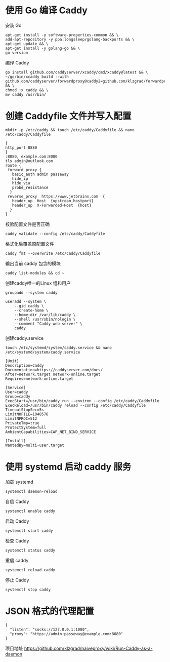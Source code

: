 # 使用 Go 编译 Caddy
安装 Go
```
apt-get install -y software-properties-common && \
add-apt-repository -y ppa:longsleep/golang-backports && \
apt-get update && \
apt-get install -y golang-go && \
go version

```
编译 Caddy
```
go install github.com/caddyserver/xcaddy/cmd/xcaddy@latest && \
~/go/bin/xcaddy build --with github.com/caddyserver/forwardproxy@caddy2=github.com/klzgrad/forwardproxy@naive && \
chmod +x caddy && \
mv caddy /usr/bin/

```

# 创建 Caddyfile 文件并写入配置
```
mkdir -p /etc/caddy && touch /etc/caddy/Caddyfile && nano /etc/caddy/Caddyfile
```
```
{
http_port 8880
}
:8080, example.com:8080
tls admin@outlook.com
route {
 forward_proxy {
   basic_auth admin passeway 
   hide_ip
   hide_via
   probe_resistance
  }
 reverse_proxy  https://www.jetbrains.com  {
   header_up  Host  {upstream_hostport}
   header_up  X-Forwarded-Host  {host}
  }
}
```
校验配置文件是否正确
```
caddy validate --config /etc/caddy/Caddyfile
```
格式化后覆盖原配置文件
```
caddy fmt --overwrite /etc/caddy/Caddyfile
```

输出当前 caddy 包含的模块
```
caddy list-modules && cd ~
```


创建caddy唯一的Linux 组和用户
```
groupadd --system caddy

useradd --system \
    --gid caddy \
    --create-home \
    --home-dir /var/lib/caddy \
    --shell /usr/sbin/nologin \
    --comment "Caddy web server" \
    caddy
```
创建caddy.service
```
touch /etc/systemd/system/caddy.service && nano /etc/systemd/system/caddy.service
```
```
[Unit]
Description=Caddy
Documentation=https://caddyserver.com/docs/
After=network.target network-online.target
Requires=network-online.target

[Service]
User=caddy
Group=caddy
ExecStart=/usr/bin/caddy run --environ --config /etc/caddy/Caddyfile
ExecReload=/usr/bin/caddy reload --config /etc/caddy/Caddyfile
TimeoutStopSec=5s
LimitNOFILE=1048576
LimitNPROC=512
PrivateTmp=true
ProtectSystem=full
AmbientCapabilities=CAP_NET_BIND_SERVICE

[Install]
WantedBy=multi-user.target
```
# 使用 systemd 启动 caddy 服务
加载 systemd
```
systemctl daemon-reload
```
自启 Caddy 
```
systemctl enable caddy
```
启动 Caddy 
```
systemctl start caddy
```
检查 Caddy 
```
systemctl status caddy
```
重启 caddy 
```
systemctl reload caddy
```
停止 Caddy 
```
systemctl stop caddy
```




# JSON 格式的代理配置
```
{
  "listen": "socks://127.0.0.1:1080",
  "proxy": "https://admin:passeway@example.com:8080"
}
```
项目地址
https://github.com/klzgrad/naiveproxy/wiki/Run-Caddy-as-a-daemon
